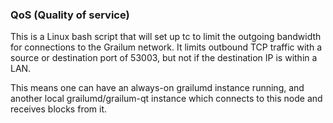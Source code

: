 ### QoS (Quality of service) ###

This is a Linux bash script that will set up tc to limit the outgoing bandwidth for connections to the Grailum network. It limits outbound TCP traffic with a source or destination port of 53003, but not if the destination IP is within a LAN.

This means one can have an always-on grailumd instance running, and another local grailumd/grailum-qt instance which connects to this node and receives blocks from it.
